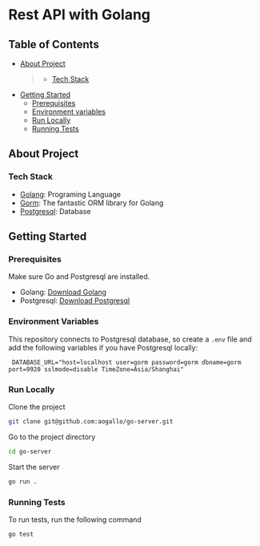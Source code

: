 # Rest API with Golang

## Table of Contents

- [About Project](#about-project)
  > - [Tech Stack](#tech-stack)
- [Getting Started](#getting-started)
  - [Prerequisites](#prerequisistes)
  - [Environment variables](#environment-variables)
  - [Run Locally](#run-locally)
  - [Running Tests](#running-tests)

## About Project

### Tech Stack

- [Golang](https://go.dev/): Programing Language
- [Gorm](https://gorm.io/index.html): The fantastic ORM library for Golang
- [Postgresql](https://www.postgresql.org/): Database

## Getting Started

### Prerequisites

Make sure Go and Postgresql are installed.

- Golang: [Download Golang](https://go.dev/doc/install)
- Postgresql: [Download Postgresql](https://www.postgresql.org/download/)

### Environment Variables

This repository connects to Postgresql database, so create a `.env` file and add the following variables if you have Postgresql locally:

```
 DATABASE_URL="host=localhost user=gorm password=gorm dbname=gorm port=9920 sslmode=disable TimeZone=Asia/Shanghai"
```

### Run Locally

Clone the project

```bash
git clone git@github.com:aogallo/go-server.git
```

Go to the project directory

```bash
cd go-server
```

Start the server

```bash
go run .
```

### Running Tests

To run tests, run the following command

```bash
go test
```
